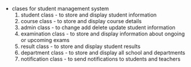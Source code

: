 -  clases for student management system
    1. student class - to store and display student information
    2. course class - to store and display course details 
    3. admin class - to change add delete update student information
    4. examination class - to store and display information about ongoing or upcoming exams
    5. result class - to store and display student results
    6. department class - to store and display all school and departments
    7. notification class - to send notifications to students and teachers

<!-- 
    1. analyze and design classes for a student management systerm
      to create a student class, its constructor, deconstructor and member function
      to create a cource class, its constructor, deconstructor and member function 
   2. to allocate appropriate access specifiers to data memvbers of student and course class along with justification in comments
      to add the details of student using a parameterized constroctor of student class
   3. to update the details of a student using a member function of student class
      to delete the details of a student using a member function of student class
   

    #include <iostream>
    using namespace std;
 
    class Student {
    private:
        string name;
        int roll;
 
    public:
        Student(string n, int r) : name(n), roll(r) {}
 
        void display() const {
            cout << "Name: " << name << endl;
            cout << "Roll: " << roll << endl;
        }
 
        void update(string n, int r) {
            name = n;
            roll = r;
        }
 
        void deleteDetails() {
            name = "";
            roll = 0;
        }
    };
 
    class Course {
    private:
        string course_name;
        int course_code;
 
    public:
        Course(string name, int code) : course_name(name), course_code(code) {}
 
        void display() const {
            cout << "Course Name: " << course_name << endl;
            cout << "Course Code: " << course_code << endl;
        }
 
        void update(string name, int code) {
            course_name = name;
            course_code = code;
        }
 
        void deleteDetails() {
            course_name = "";
            course_code = 0;
        }
    };
 
    int main() {
        int ch;
        string name;
        int roll;
        string course_name;
        int course_code;
        Student s("", 0);
        Course c("", 0);
 
        while (true) {
            cout << "1. Add student\n2. Update student\n3. Delete student\n4. Add course\n5. Update course\n6. Delete course\n7. Exit\nEnter your choice: ";
            cin >> ch;
            switch (ch) {
                case 1:
                    cout << "Enter name: ";
                    cin >> name;
                    cout << "Enter roll: ";
                    cin >> roll;
                    s = Student(name, roll);
                    s.display();
                    break;
                case 2:
                    cout << "Enter name: ";
                    cin >> name;
                    cout << "Enter roll: ";
                    cin >> roll;
                    s.update(name, roll);
                    s.display();
                    break;
                case 3:
                    s.deleteDetails();
                    s.display();
                    break;
                case 4:
                    cout << "Enter course name: ";
                    cin >> course_name;
                    cout << "Enter course code: ";
                    cin >> course_code;
                    c = Course(course_name, course_code);
                    c.display();
                    break;
                case 5:
                    cout << "Enter course name: ";
                    cin >> course_name;
                    cout << "Enter course code: ";
                    cin >> course_code;
                    c.update(course_name, course_code);
                    c.display();
                    break;
                case 6:
                    c.deleteDetails();
                    c.display();
                    break;
                case 7:
                    exit(0);
                default:
                    cout << "Invalid choice" << endl;
            }
        }
        return 0;
    }
  -->